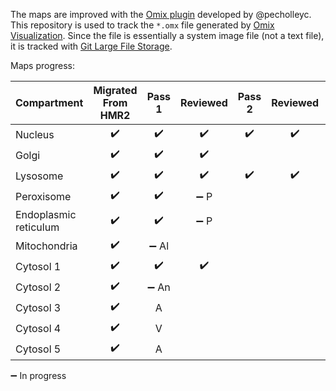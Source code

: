The maps are improved with the [Omix plugin](https://github.com/SysBioChalmers/OMIX_plugin) developed by @pecholleyc.  
This repository is used to track the `*.omx` file generated by [Omix Visualization](https://www.omix-visualization.com). Since the file is essentially a system image file (not a text file), it is tracked with [Git Large File Storage](https://git-lfs.github.com/).

Maps progress:

| Compartment | Migrated From HMR2 | Pass 1 | Reviewed | Pass 2 | Reviewed | Pass 3 | Reviewed | Done  |
| ----------- | :----------------: | :----: | :------: | :----: | :------: | :----: | :------: | :---: |
| Nucleus     | :heavy_check_mark: | :heavy_check_mark: | :heavy_check_mark: | :heavy_check_mark: | :heavy_check_mark: | | |  :heavy_check_mark: |
| Golgi       | :heavy_check_mark: | :heavy_check_mark:      | :heavy_check_mark:       | | | | | :heavy_check_mark: |
| Lysosome    | :heavy_check_mark: | :heavy_check_mark:      | :heavy_check_mark:       | :heavy_check_mark:    | :heavy_check_mark: | | | :heavy_check_mark: |
| Peroxisome  | :heavy_check_mark: | :heavy_check_mark: | :heavy_minus_sign: P | | | | | |
| Endoplasmic reticulum  | :heavy_check_mark: |  :heavy_check_mark: |  :heavy_minus_sign: P | | | | | |
| Mitochondria | :heavy_check_mark:| :heavy_minus_sign: Al | | | | | | |
| Cytosol 1   | :heavy_check_mark: | :heavy_check_mark: | :heavy_check_mark: | | | | | :heavy_check_mark: |
| Cytosol 2   | :heavy_check_mark: | :heavy_minus_sign: An| | | | | | |
| Cytosol 3   | :heavy_check_mark: | A     |        |     |        |     |        |     |
| Cytosol 4   | :heavy_check_mark: | V     |        |     |        |     |        |     |
| Cytosol 5   | :heavy_check_mark: | A     |        |     |        |     |        |     |

:heavy_minus_sign:  In progress
